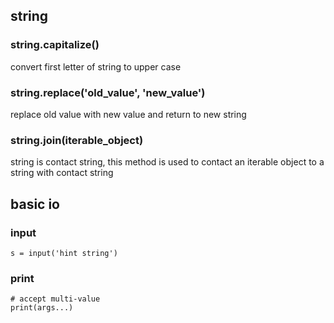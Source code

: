 ## string
### string.capitalize()
convert first letter of string to upper case

### string.replace('old_value', 'new_value')
replace old value with new value and return to new string

### string.join(iterable_object)
string is contact string, this method is used to contact an iterable object to a string
 with contact string

## basic io
### input
```$xslt
s = input('hint string')
```

### print
```$xslt
# accept multi-value
print(args...)
```
